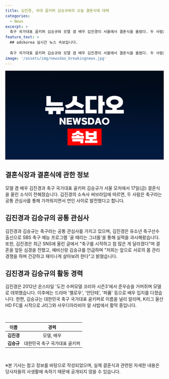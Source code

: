```yaml
---
title: 김진경, 국대 골키퍼 김승규와의 오늘 결혼식에 대체
categories:
  - News
excerpt: >
  축구 국가대표 골키퍼 김승규와 모델 겸 배우 김진경이 서울에서 결혼식을 올렸다. 두 사람은 축구를 공통 관심사로 공유하며 연인으로 발전했고, 김진경은 SBS 축구 프로그램에 출연하며 실력을 선보였다. 김진경은 데뷔 이후 드라마로 배우 입지를 다져왔고, 김승규는 K리그 울산 HD FC에 입단한 뒤 현재 사우디아라비아 알 샤밥에서 활약 중이다. 결혼식은 두 사람의 팬들에게 큰 관심을 끌고 있다.
feature_text: >
  ## adskorea 실시간 뉴스 속보입니다.

  축구 국가대표 골키퍼 김승규와 모델 겸 배우 김진경이 서울에서 결혼식을 올렸다. 두 사람은 축구를 공통 관심사로 공유하며 연인으로 발전했고, 김진경은 SBS 축구 프로그램에 출연하며 실력을 선보였다. 김진경은 데뷔 이후 드라마로 배우 입지를 다져왔고, 김승규는 K리그 울산 HD FC에 입단한 뒤 현재 사우디아라비아 알 샤밥에서 활약 중이다. 결혼식은 두 사람의 팬들에게 큰 관심을 끌고 있다.
image: '/assets/img/newsdao_breakingnews.jpg'
---
```


![adskorea 속보](/assets/img/newsdao_breakingnews.jpg)

<h2 data-ke-size="size26">결혼식장과 결혼식에 관한 정보</h2>

<p data-ke-size="size16">모델 겸 배우 김진경과 축구 국가대표 골키퍼 김승규가 서울 모처에서 17일(금) 결혼식을 올린 소식이 전해졌습니다. 김진경의 소속사 써브라임에 따르면, 두 사람은 축구라는 공통 관심사를 통해 가까워지면서 연인 사이로 발전했다고 합니다.</p>

<h2 data-ke-size="size26">김진경과 김승규의 공통 관심사</h2>

<p data-ke-size="size16">김진경과 김승규는 축구라는 공통 관심사를 가지고 있으며, 김진경은 유소년 축구선수 출신으로 SBS 축구 예능 프로그램 '골 때리는 그녀들'을 통해 실력을 과시해왔습니다. 또한, 김진경은 최근 SNS에 올린 글에서 "축구를 시작하고 참 많은 게 달라졌다"며 결혼을 앞둔 심경을 전했고, 예비신랑 김승규를 언급하며 "저희는 앞으로 서로의 몸 관리 경쟁을 하며 건강하고 재미나게 살아보려 한다"고 밝혔습니다.</p>

<h2 data-ke-size="size26">김진경과 김승규의 활동 경력</h2>

<p data-ke-size="size16">김진경은 2012년 온스타일 '도전 수퍼모델 코리아 시즌3'에서 준우승을 거머쥐며 모델로 데뷔했습니다. 이후에는 드라마 '옐로우', '안단테', '퍼퓸' 등으로 배우 입지를 다졌습니다. 한편, 김승규는 대한민국 축구 국가대표 골키퍼로 이름을 널리 알리며, K리그 울산 HD FC를 시작으로 J리그와 사우디아라비아 알 샤밥에서 활약 중입니다.</p>

<p data-ke-size="size16">&nbsp;</p>

<table>
    <thead>
        <tr>
            <th style="text-align: center;">이름</th>
            <th style="text-align: center;">경력</th>
        </tr>
    </thead>
    <tbody>
        <tr>
            <td style="text-align: center;"><b>김진경</b></td>
            <td style="text-align: center;">모델, 배우</td>
        </tr>
        <tr>
            <td style="text-align: center;"><b>김승규</b></td>
            <td style="text-align: center;">대한민국 축구 국가대표 골키퍼</td>
        </tr>
    </tbody>
</table>

<p data-ke-size="size16">&nbsp;</p>

<p data-ke-size="size16">※본 기사는 참고 정보를 바탕으로 작성되었으며, 실제 결혼식과 관련된 자세한 내용은 당사자들의 사생활에 속하기 때문에 공개되지 않을 수 있습니다.</p>

